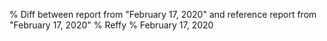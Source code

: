 % Diff between report from "February 17, 2020" and reference report from "February 17, 2020"
% Reffy
% February 17, 2020

